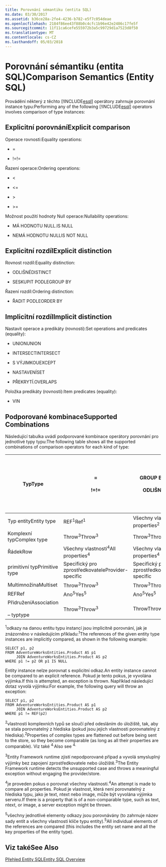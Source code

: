 ```yaml
---
title: Porovnání sémantiku (entita SQL)
ms.date: 03/30/2017
ms.assetid: b36ce28a-2fe4-4236-b782-e5f7c054deae
ms.openlocfilehash: 2184f86ee43f88b0c4cfc1b96e42e2486c17fe5f
ms.sourcegitcommit: 11f11ca6cefe555972b3a5c99729d1a7523d8f50
ms.translationtype: MT
ms.contentlocale: cs-CZ
ms.lasthandoff: 05/03/2018
---
```

# <a name="comparison-semantics-entity-sql"></a><span data-ttu-id="af617-102">Porovnání sémantiku (entita SQL)</span><span class="sxs-lookup"><span data-stu-id="af617-102">Comparison Semantics (Entity SQL)</span></span>
<span data-ttu-id="af617-103">Provádění některý z těchto [!INCLUDE[esql](../../../../../../includes/esql-md.md)] operátory zahrnuje porovnání instance typu:</span><span class="sxs-lookup"><span data-stu-id="af617-103">Performing any of the following [!INCLUDE[esql](../../../../../../includes/esql-md.md)] operators involves comparison of type instances:</span></span>  
  
## <a name="explicit-comparison"></a><span data-ttu-id="af617-104">Explicitní porovnání</span><span class="sxs-lookup"><span data-stu-id="af617-104">Explicit comparison</span></span>  
 <span data-ttu-id="af617-105">Operace rovnosti:</span><span class="sxs-lookup"><span data-stu-id="af617-105">Equality operations:</span></span>  
  
-   =  
  
-   <span data-ttu-id="af617-106">!=</span><span class="sxs-lookup"><span data-stu-id="af617-106">!=</span></span>  
  
 <span data-ttu-id="af617-107">Řazení operace:</span><span class="sxs-lookup"><span data-stu-id="af617-107">Ordering operations:</span></span>  
  
-   <  
  
-   \<=  
  
-   \>  
  
-   \>=  
  
 <span data-ttu-id="af617-108">Možnost použití hodnoty Null operace:</span><span class="sxs-lookup"><span data-stu-id="af617-108">Nullability operations:</span></span>  
  
-   <span data-ttu-id="af617-109">MÁ HODNOTU NULL.</span><span class="sxs-lookup"><span data-stu-id="af617-109">IS NULL</span></span>  
  
-   <span data-ttu-id="af617-110">NEMÁ HODNOTU NULL</span><span class="sxs-lookup"><span data-stu-id="af617-110">IS NOT NULL</span></span>  
  
## <a name="explicit-distinction"></a><span data-ttu-id="af617-111">Explicitní rozdíl</span><span class="sxs-lookup"><span data-stu-id="af617-111">Explicit distinction</span></span>  
 <span data-ttu-id="af617-112">Rovnost rozdíl:</span><span class="sxs-lookup"><span data-stu-id="af617-112">Equality distinction:</span></span>  
  
-   <span data-ttu-id="af617-113">ODLIŠNÉ</span><span class="sxs-lookup"><span data-stu-id="af617-113">DISTINCT</span></span>  
  
-   <span data-ttu-id="af617-114">SESKUPIT PODLE</span><span class="sxs-lookup"><span data-stu-id="af617-114">GROUP BY</span></span>  
  
 <span data-ttu-id="af617-115">Řazení rozdíl:</span><span class="sxs-lookup"><span data-stu-id="af617-115">Ordering distinction:</span></span>  
  
-   <span data-ttu-id="af617-116">ŘADIT PODLE</span><span class="sxs-lookup"><span data-stu-id="af617-116">ORDER BY</span></span>  
  
## <a name="implicit-distinction"></a><span data-ttu-id="af617-117">Implicitní rozdíl</span><span class="sxs-lookup"><span data-stu-id="af617-117">Implicit distinction</span></span>  
 <span data-ttu-id="af617-118">Nastavit operace a predikáty (rovnosti):</span><span class="sxs-lookup"><span data-stu-id="af617-118">Set operations and predicates (equality):</span></span>  
  
-   <span data-ttu-id="af617-119">UNION</span><span class="sxs-lookup"><span data-stu-id="af617-119">UNION</span></span>  
  
-   <span data-ttu-id="af617-120">INTERSECT</span><span class="sxs-lookup"><span data-stu-id="af617-120">INTERSECT</span></span>  
  
-   <span data-ttu-id="af617-121">S VÝJIMKOU</span><span class="sxs-lookup"><span data-stu-id="af617-121">EXCEPT</span></span>  
  
-   <span data-ttu-id="af617-122">NASTAVENÍ</span><span class="sxs-lookup"><span data-stu-id="af617-122">SET</span></span>  
  
-   <span data-ttu-id="af617-123">PŘEKRYTÍ.</span><span class="sxs-lookup"><span data-stu-id="af617-123">OVERLAPS</span></span>  
  
 <span data-ttu-id="af617-124">Položka predikáty (rovnosti):</span><span class="sxs-lookup"><span data-stu-id="af617-124">Item predicates (equality):</span></span>  
  
-   <span data-ttu-id="af617-125">V</span><span class="sxs-lookup"><span data-stu-id="af617-125">IN</span></span>  
  
## <a name="supported-combinations"></a><span data-ttu-id="af617-126">Podporované kombinace</span><span class="sxs-lookup"><span data-stu-id="af617-126">Supported Combinations</span></span>  
 <span data-ttu-id="af617-127">Následující tabulka uvádí podporované kombinace operátory porovnání pro jednotlivé typy typu:</span><span class="sxs-lookup"><span data-stu-id="af617-127">The following table shows all the supported combinations of comparison operators for each kind of type:</span></span>  
  
|<span data-ttu-id="af617-128">**Typ**</span><span class="sxs-lookup"><span data-stu-id="af617-128">**Type**</span></span>|**=**<br /><br /> <span data-ttu-id="af617-129">**!=**</span><span class="sxs-lookup"><span data-stu-id="af617-129">**!=**</span></span>|<span data-ttu-id="af617-130">**GROUP BY**</span><span class="sxs-lookup"><span data-stu-id="af617-130">**GROUP BY**</span></span><br /><br /> <span data-ttu-id="af617-131">**ODLIŠNÉ**</span><span class="sxs-lookup"><span data-stu-id="af617-131">**DISTINCT**</span></span>|<span data-ttu-id="af617-132">**UNION**</span><span class="sxs-lookup"><span data-stu-id="af617-132">**UNION**</span></span><br /><br /> <span data-ttu-id="af617-133">**INTERSECT**</span><span class="sxs-lookup"><span data-stu-id="af617-133">**INTERSECT**</span></span><br /><br /> <span data-ttu-id="af617-134">**EXCEPT**</span><span class="sxs-lookup"><span data-stu-id="af617-134">**EXCEPT**</span></span><br /><br /> <span data-ttu-id="af617-135">**SET**</span><span class="sxs-lookup"><span data-stu-id="af617-135">**SET**</span></span><br /><br /> <span data-ttu-id="af617-136">**OVERLAPS**</span><span class="sxs-lookup"><span data-stu-id="af617-136">**OVERLAPS**</span></span>|<span data-ttu-id="af617-137">**IN**</span><span class="sxs-lookup"><span data-stu-id="af617-137">**IN**</span></span>|<span data-ttu-id="af617-138">**<   <=**</span><span class="sxs-lookup"><span data-stu-id="af617-138">**<   <=**</span></span><br /><br /> <span data-ttu-id="af617-139">**>   >=**</span><span class="sxs-lookup"><span data-stu-id="af617-139">**>   >=**</span></span>|<span data-ttu-id="af617-140">**ORDER BY**</span><span class="sxs-lookup"><span data-stu-id="af617-140">**ORDER BY**</span></span>|<span data-ttu-id="af617-141">**MÁ HODNOTU NULL.**</span><span class="sxs-lookup"><span data-stu-id="af617-141">**IS NULL**</span></span><br /><br /> <span data-ttu-id="af617-142">**NEMÁ HODNOTU NULL**</span><span class="sxs-lookup"><span data-stu-id="af617-142">**IS NOT NULL**</span></span>|  
|-|-|-|-|-|-|-|-|  
|<span data-ttu-id="af617-143">Typ entity</span><span class="sxs-lookup"><span data-stu-id="af617-143">Entity type</span></span>|<span data-ttu-id="af617-144">REF<sup>1</sup></span><span class="sxs-lookup"><span data-stu-id="af617-144">Ref<sup>1</sup></span></span>|<span data-ttu-id="af617-145">Všechny vlastnosti<sup>2</sup></span><span class="sxs-lookup"><span data-stu-id="af617-145">All properties<sup>2</sup></span></span>|<span data-ttu-id="af617-146">Všechny vlastnosti<sup>2</sup></span><span class="sxs-lookup"><span data-stu-id="af617-146">All properties<sup>2</sup></span></span>|<span data-ttu-id="af617-147">Všechny vlastnosti<sup>2</sup></span><span class="sxs-lookup"><span data-stu-id="af617-147">All properties<sup>2</sup></span></span>|<span data-ttu-id="af617-148">Throw<sup>3</sup></span><span class="sxs-lookup"><span data-stu-id="af617-148">Throw<sup>3</sup></span></span>|<span data-ttu-id="af617-149">Throw<sup>3</sup></span><span class="sxs-lookup"><span data-stu-id="af617-149">Throw<sup>3</sup></span></span>|<span data-ttu-id="af617-150">REF<sup>1</sup></span><span class="sxs-lookup"><span data-stu-id="af617-150">Ref<sup>1</sup></span></span>|  
|<span data-ttu-id="af617-151">Komplexní typ</span><span class="sxs-lookup"><span data-stu-id="af617-151">Complex type</span></span>|<span data-ttu-id="af617-152">Throw<sup>3</sup></span><span class="sxs-lookup"><span data-stu-id="af617-152">Throw<sup>3</sup></span></span>|<span data-ttu-id="af617-153">Throw<sup>3</sup></span><span class="sxs-lookup"><span data-stu-id="af617-153">Throw<sup>3</sup></span></span>|<span data-ttu-id="af617-154">Throw<sup>3</sup></span><span class="sxs-lookup"><span data-stu-id="af617-154">Throw<sup>3</sup></span></span>|<span data-ttu-id="af617-155">Throw<sup>3</sup></span><span class="sxs-lookup"><span data-stu-id="af617-155">Throw<sup>3</sup></span></span>|<span data-ttu-id="af617-156">Throw<sup>3</sup></span><span class="sxs-lookup"><span data-stu-id="af617-156">Throw<sup>3</sup></span></span>|<span data-ttu-id="af617-157">Throw<sup>3</sup></span><span class="sxs-lookup"><span data-stu-id="af617-157">Throw<sup>3</sup></span></span>|<span data-ttu-id="af617-158">Throw<sup>3</sup></span><span class="sxs-lookup"><span data-stu-id="af617-158">Throw<sup>3</sup></span></span>|  
|<span data-ttu-id="af617-159">Řádek</span><span class="sxs-lookup"><span data-stu-id="af617-159">Row</span></span>|<span data-ttu-id="af617-160">Všechny vlastnosti<sup>4</sup></span><span class="sxs-lookup"><span data-stu-id="af617-160">All properties<sup>4</sup></span></span>|<span data-ttu-id="af617-161">Všechny vlastnosti<sup>4</sup></span><span class="sxs-lookup"><span data-stu-id="af617-161">All properties<sup>4</sup></span></span>|<span data-ttu-id="af617-162">Všechny vlastnosti<sup>4</sup></span><span class="sxs-lookup"><span data-stu-id="af617-162">All properties<sup>4</sup></span></span>|<span data-ttu-id="af617-163">Throw<sup>3</sup></span><span class="sxs-lookup"><span data-stu-id="af617-163">Throw<sup>3</sup></span></span>|<span data-ttu-id="af617-164">Throw<sup>3</sup></span><span class="sxs-lookup"><span data-stu-id="af617-164">Throw<sup>3</sup></span></span>|<span data-ttu-id="af617-165">Všechny vlastnosti<sup>4</sup></span><span class="sxs-lookup"><span data-stu-id="af617-165">All properties<sup>4</sup></span></span>|<span data-ttu-id="af617-166">Throw<sup>3</sup></span><span class="sxs-lookup"><span data-stu-id="af617-166">Throw<sup>3</sup></span></span>|  
|<span data-ttu-id="af617-167">primitivní typ</span><span class="sxs-lookup"><span data-stu-id="af617-167">Primitive type</span></span>|<span data-ttu-id="af617-168">Specifický pro zprostředkovatele</span><span class="sxs-lookup"><span data-stu-id="af617-168">Provider-specific</span></span>|<span data-ttu-id="af617-169">Specifický pro zprostředkovatele</span><span class="sxs-lookup"><span data-stu-id="af617-169">Provider-specific</span></span>|<span data-ttu-id="af617-170">Specifický pro zprostředkovatele</span><span class="sxs-lookup"><span data-stu-id="af617-170">Provider-specific</span></span>|<span data-ttu-id="af617-171">Specifický pro zprostředkovatele</span><span class="sxs-lookup"><span data-stu-id="af617-171">Provider-specific</span></span>|<span data-ttu-id="af617-172">Specifický pro zprostředkovatele</span><span class="sxs-lookup"><span data-stu-id="af617-172">Provider-specific</span></span>|<span data-ttu-id="af617-173">Specifický pro zprostředkovatele</span><span class="sxs-lookup"><span data-stu-id="af617-173">Provider-specific</span></span>|<span data-ttu-id="af617-174">Specifický pro zprostředkovatele</span><span class="sxs-lookup"><span data-stu-id="af617-174">Provider-specific</span></span>|  
|<span data-ttu-id="af617-175">Multimnožina</span><span class="sxs-lookup"><span data-stu-id="af617-175">Multiset</span></span>|<span data-ttu-id="af617-176">Throw<sup>3</sup></span><span class="sxs-lookup"><span data-stu-id="af617-176">Throw<sup>3</sup></span></span>|<span data-ttu-id="af617-177">Throw<sup>3</sup></span><span class="sxs-lookup"><span data-stu-id="af617-177">Throw<sup>3</sup></span></span>|<span data-ttu-id="af617-178">Throw<sup>3</sup></span><span class="sxs-lookup"><span data-stu-id="af617-178">Throw<sup>3</sup></span></span>|<span data-ttu-id="af617-179">Throw<sup>3</sup></span><span class="sxs-lookup"><span data-stu-id="af617-179">Throw<sup>3</sup></span></span>|<span data-ttu-id="af617-180">Throw<sup>3</sup></span><span class="sxs-lookup"><span data-stu-id="af617-180">Throw<sup>3</sup></span></span>|<span data-ttu-id="af617-181">Throw<sup>3</sup></span><span class="sxs-lookup"><span data-stu-id="af617-181">Throw<sup>3</sup></span></span>|<span data-ttu-id="af617-182">Throw<sup>3</sup></span><span class="sxs-lookup"><span data-stu-id="af617-182">Throw<sup>3</sup></span></span>|  
|<span data-ttu-id="af617-183">REF</span><span class="sxs-lookup"><span data-stu-id="af617-183">Ref</span></span>|<span data-ttu-id="af617-184">Ano<sup>5</sup></span><span class="sxs-lookup"><span data-stu-id="af617-184">Yes<sup>5</sup></span></span>|<span data-ttu-id="af617-185">Ano<sup>5</sup></span><span class="sxs-lookup"><span data-stu-id="af617-185">Yes<sup>5</sup></span></span>|<span data-ttu-id="af617-186">Ano<sup>5</sup></span><span class="sxs-lookup"><span data-stu-id="af617-186">Yes<sup>5</sup></span></span>|<span data-ttu-id="af617-187">Ano<sup>5</sup></span><span class="sxs-lookup"><span data-stu-id="af617-187">Yes<sup>5</sup></span></span>|<span data-ttu-id="af617-188">Throw</span><span class="sxs-lookup"><span data-stu-id="af617-188">Throw</span></span>|<span data-ttu-id="af617-189">Throw</span><span class="sxs-lookup"><span data-stu-id="af617-189">Throw</span></span>|<span data-ttu-id="af617-190">Ano<sup>5</sup></span><span class="sxs-lookup"><span data-stu-id="af617-190">Yes<sup>5</sup></span></span>|  
|<span data-ttu-id="af617-191">Přidružení</span><span class="sxs-lookup"><span data-stu-id="af617-191">Association</span></span><br /><br /> <span data-ttu-id="af617-192">– typ</span><span class="sxs-lookup"><span data-stu-id="af617-192">type</span></span>|<span data-ttu-id="af617-193">Throw<sup>3</sup></span><span class="sxs-lookup"><span data-stu-id="af617-193">Throw<sup>3</sup></span></span>|<span data-ttu-id="af617-194">Throw</span><span class="sxs-lookup"><span data-stu-id="af617-194">Throw</span></span>|<span data-ttu-id="af617-195">Throw</span><span class="sxs-lookup"><span data-stu-id="af617-195">Throw</span></span>|<span data-ttu-id="af617-196">Throw</span><span class="sxs-lookup"><span data-stu-id="af617-196">Throw</span></span>|<span data-ttu-id="af617-197">Throw<sup>3</sup></span><span class="sxs-lookup"><span data-stu-id="af617-197">Throw<sup>3</sup></span></span>|<span data-ttu-id="af617-198">Throw<sup>3</sup></span><span class="sxs-lookup"><span data-stu-id="af617-198">Throw<sup>3</sup></span></span>|<span data-ttu-id="af617-199">Throw<sup>3</sup></span><span class="sxs-lookup"><span data-stu-id="af617-199">Throw<sup>3</sup></span></span>|  
  
 <span data-ttu-id="af617-200"><sup>1</sup>odkazy na danou entitu typu instancí jsou implicitně porovnání, jak je znázorněno v následujícím příkladu:</span><span class="sxs-lookup"><span data-stu-id="af617-200"><sup>1</sup>The references of the given entity type instances are implicitly compared, as shown in the following example:</span></span>  
  
```  
SELECT p1, p2   
FROM AdventureWorksEntities.Product AS p1   
     JOIN AdventureWorksEntities.Product AS p2   
WHERE p1 != p2 OR p1 IS NULL  
```  
  
 <span data-ttu-id="af617-201">Entity instance nelze porovnat s explicitní odkaz.</span><span class="sxs-lookup"><span data-stu-id="af617-201">An entity instance cannot be compared to an explicit reference.</span></span> <span data-ttu-id="af617-202">Pokud je tento pokus, je vyvolána výjimka.</span><span class="sxs-lookup"><span data-stu-id="af617-202">If this is attempted, an exception is thrown.</span></span> <span data-ttu-id="af617-203">Například následující dotaz vyvolá výjimku:</span><span class="sxs-lookup"><span data-stu-id="af617-203">For example, the following query will throw an exception:</span></span>  
  
```  
SELECT p1, p2   
FROM AdventureWorksEntities.Product AS p1   
     JOIN AdventureWorksEntities.Product AS p2   
WHERE p1 != REF(p2)  
```  
  
 <span data-ttu-id="af617-204"><sup>2</sup>vlastnosti komplexních typů se sloučí před odesláním do úložiště, tak, aby se stala porovnatelný z hlediska (pokud jsou jejich vlastnosti porovnatelný z hlediska).</span><span class="sxs-lookup"><span data-stu-id="af617-204"><sup>2</sup>Properties of complex types are flattened out before being sent to the store, so they become comparable (as long as all their properties are comparable).</span></span> <span data-ttu-id="af617-205">Viz také <sup>4.</sup></span><span class="sxs-lookup"><span data-stu-id="af617-205">Also see <sup>4.</sup></span></span>  
  
 <span data-ttu-id="af617-206"><sup>3</sup>Entity Framework runtime zjistí nepodporované případ a vyvolá smysluplný výjimky bez zapojení zprostředkovatele nebo úložiště.</span><span class="sxs-lookup"><span data-stu-id="af617-206"><sup>3</sup>The Entity Framework runtime detects the unsupported case and throws a meaningful exception without engaging the provider/store.</span></span>  
  
 <span data-ttu-id="af617-207"><sup>4</sup>je proveden pokus o porovnat všechny vlastnosti.</span><span class="sxs-lookup"><span data-stu-id="af617-207"><sup>4</sup>An attempt is made to compare all properties.</span></span> <span data-ttu-id="af617-208">Pokud je vlastnost, která není porovnatelný z hlediska typu, jako je text, ntext nebo image, může být vyvolána výjimka serveru.</span><span class="sxs-lookup"><span data-stu-id="af617-208">If there is a property that is of a non-comparable type, such as text, ntext, or image, a server exception might be thrown.</span></span>  
  
 <span data-ttu-id="af617-209"><sup>5</sup>všechny jednotlivé elementy odkazy jsou porovnávány (to zahrnuje název sady entit a všechny vlastnosti klíče typu entity).</span><span class="sxs-lookup"><span data-stu-id="af617-209"><sup>5</sup>All individual elements of the references are compared (this includes the entity set name and all the key properties of the entity type).</span></span>  
  
## <a name="see-also"></a><span data-ttu-id="af617-210">Viz také</span><span class="sxs-lookup"><span data-stu-id="af617-210">See Also</span></span>  
 [<span data-ttu-id="af617-211">Přehled Entity SQL</span><span class="sxs-lookup"><span data-stu-id="af617-211">Entity SQL Overview</span></span>](../../../../../../docs/framework/data/adonet/ef/language-reference/entity-sql-overview.md)
